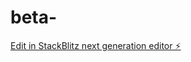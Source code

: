 # beta-

[Edit in StackBlitz next generation editor ⚡️](https://stackblitz.com/~/github.com/xstinaah8/beta-)
